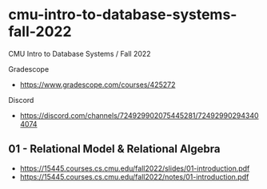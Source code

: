 # cmu-intro-to-database-systems-fall-2022
CMU Intro to Database Systems / Fall 2022

Gradescope
- https://www.gradescope.com/courses/425272

Discord
- https://discord.com/channels/724929902075445281/724929902943404074

## 01 - Relational Model & Relational Algebra
- https://15445.courses.cs.cmu.edu/fall2022/slides/01-introduction.pdf
- https://15445.courses.cs.cmu.edu/fall2022/notes/01-introduction.pdf

